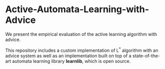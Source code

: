 # Active-Automata-Learning-with-Advice

We present the empirical evaluation of the active learning algorithm with advice.

This repository includes a custom implementation of L<sup>*</sup> algorithm with an advice system as well as an implementation built on top of a state-of-the-art automata learning library **learnlib**, which is open source.